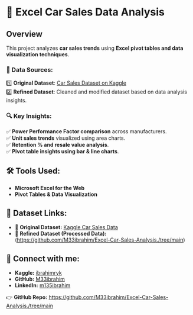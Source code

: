 # 🚗 Excel Car Sales Data Analysis
## Overview
This project analyzes **car sales trends** using **Excel pivot tables and data visualization techniques**.

### 📌 Data Sources:
1️⃣ **Original Dataset**: [Car Sales Dataset on Kaggle](https://www.kaggle.com/gagandeep16/car-sales)  
2️⃣ **Refined Dataset**: Cleaned and modified dataset based on data analysis insights.

### 🔍 Key Insights:
✅ **Power Performance Factor comparison** across manufacturers.  
✅ **Unit sales trends** visualized using area charts.  
✅ **Retention % and resale value analysis**.  
✅ **Pivot table insights using bar & line charts**.

## 🛠 Tools Used:
- **Microsoft Excel for the Web**
- **Pivot Tables & Data Visualization**



## 📂 Dataset Links:
- 🔗 **Original Dataset:** [Kaggle Car Sales Data](https://www.kaggle.com/gagandeep16/car-sales)  
- 🔗 **Refined Dataset (Processed Data):** (https://github.com/M33ibrahim/Excel-Car-Sales-Analysis./tree/main)

## 📩 Connect with me:
- **Kaggle:** [ibrahimryk](https://www.kaggle.com/ibrahimryk)  
- **GitHub:** [M33ibrahim](https://github.com/M33ibrahim)  
- **LinkedIn:** [m135ibrahim](https://www.linkedin.com/in/m135ibrahim/)  

👉 **GitHub Repo:** https://github.com/M33ibrahim/Excel-Car-Sales-Analysis./tree/main
